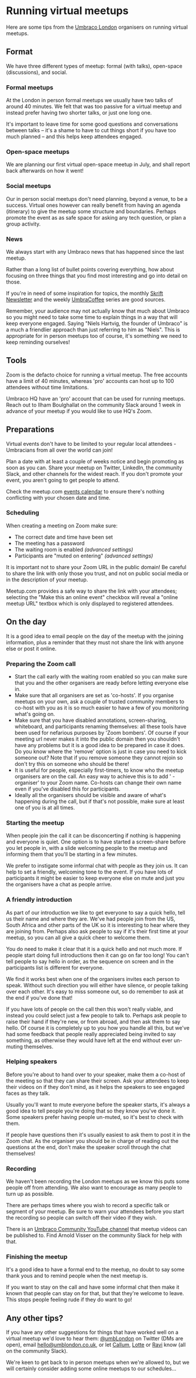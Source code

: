 # Running virtual meetups

Here are some tips from the [Umbraco London](https://www.meetup.com/The-London-Umbraco-Meetup/) organisers on running virtual meetups.

## Format

We have three different types of meetup: formal (with talks), open-space (discussions), and social.

### Formal meetups

At the London in person formal meetups we usually have two talks of around 40 minutes. We felt that was too passive for a virtual meetup and instead prefer having two shorter talks, or just one long one.

It's important to leave time for some good questions and conversations between talks – it's a shame to have to cut things short if you have too much planned – and this helps keep attendees engaged.

### Open-space meetups

We are planning our first virtual open-space meetup in July, and shall report back afterwards on how it went!

### Social meetups

Our in person social meetups don't need planning, beyond a venue, to be a success. Virtual ones however can really benefit from having an agenda (itinerary) to give the meetup some structure and boundaries. Perhaps promote the event as as safe space for asking any tech question, or plan a group activity.

### News

We always start with any Umbraco news that has happened since the last meetup.

Rather than a long list of bullet points covering everything, how about focusing on three things that you find most interesting and go into detail on those.

If you're in need of some inspiration for topics, the monthly [Skrift Newsletter](https://bit.ly/skrift59-5) and the weekly [UmbraCoffee](https://www.youtube.com/umbracoffee) series are good sources.

Remember, your audience may not actually know that much about Umbraco so you might need to take some time to explain things in a way that will keep everyone engaged. Saying "Niels Hartvig, the founder of Umbraco" is a much a friendlier approach than just referring to him as "Niels". This is appropriate for in person meetups too of course, it's something we need to keep reminding ourselves!

## Tools

Zoom is the defacto choice for running a virtual meetup. The free accounts have a limit of 40 minutes, whereas 'pro' accounts can host up to 100 attendees without time limitations.

Umbraco HQ have an 'pro' account that can be used for running meetups. Reach out to Ilham Boulghallat on the community Slack around 1 week in advance of your meetup if you would like to use HQ's Zoom.

## Preparations

Virtual events don't have to be limited to your regular local attendees - Umbracians from all over the world can join!

Plan a date with at least a couple of weeks notice and begin promoting as soon as you can. Share your meetup on Twitter, LinkedIn, the community Slack, and other channels for the widest reach. If you don't promote your event, you aren't going to get people to attend. 

Check the meetup.com [events calendar](https://www.meetup.com/pro/umbraco) to ensure there's nothing conflicting with your chosen date and time.

### Scheduling

When creating a meeting on Zoom make sure:

- The correct date and time have been set
- The meeting has a password
- The waiting room is enabled _(advanced settings)_
- Participants are "muted on entering" _(advanced settings)_

It is important not to share your Zoom URL in the public domain! Be careful to share the link with only those you trust, and not on public social media or in the description of your meetup.

Meetup.com provides a safe way to share the link with your attendees; selecting the "Make this an online event" checkbox will reveal a "online meetup URL" textbox which is only displayed to registered attendees.

## On the day

It is a good idea to email people on the day of the meetup with the joining information, plus a reminder that they must not share the link with anyone else or post it online.

### Preparing the Zoom call

- Start the call early with the waiting room enabled so you can make sure that you and the other organisers are ready before letting everyone else in.
- Make sure that all organisers are set as 'co-hosts'. If you organise meetups on your own, ask a couple of trusted community members to co-host with you as it is so much easier to have a few of you monitoring what's going on.
- Make sure that you have disabled annotations, screen-sharing, whiteboard, and participants renaming themselves: all these tools have been used for nefarious purposes by 'Zoom bombers'. Of course if your meeting url never makes it into the public domain then you shouldn't have any problems but it is a good idea to be prepared in case it does. Do you know where the 'remove' option is just in case you need to kick someone out? Note that if you remove someone they cannot rejoin so don't try this on someone who should be there!
- It is useful for people, especially first-timers, to know who the meetup organisers are on the call. An easy way to achieve this is to add ' - organiser' to your Zoom name. Co-hosts can change their own name even if you've disabled this for participants.  
- Ideally all the organisers should be visible and aware of what's happening during the call, but if that's not possible, make sure at least one of you is at all times.

### Starting the meetup

When people join the call it can be disconcerting if nothing is happening and everyone is quiet. One option is to have started a screen-share before you let people in, with a slide welcoming people to the meetup and informing them that you'll be starting in a few minutes.

We prefer to instigate some informal chat with people as they join us. It can help to set a friendly, welcoming tone to the event. If you have lots of participants it might be easier to keep everyone else on mute and just you the organisers have a chat as people arrive.

### A friendly introduction

As part of our introduction we like to get everyone to say a quick hello, tell us their name and where they are. We've had people join from the US, South Africa and other parts of the UK so it is interesting to hear where they are joining from. Perhaps also ask people to say if it's their first time at your meetup, so you can all give a quick cheer to welcome them.

You do need to make it clear that it is a quick hello and not much more. If people start doing full introductions then it can go on far too long! You can't tell people to say hello in order, as the sequence on screen and in the participants list is different for everyone.

We find it works best when one of the organisers invites each person to speak. Without such direction you will either have silence, or people talking over each other. It's easy to miss someone out, so do remember to ask at the end if you've done that!

If you have lots of people on the call then this won't really viable, and instead you could select just a few people to talk to. Perhaps ask people to raise their hand if they're new, or from abroad, and then ask them to say hello. Of course it is completely up to you how you handle all this, but we've had some feedback that people really appreciated being invited to say something, as otherwise they would have left at the end without ever un-muting themselves.

### Helping speakers

Before you're about to hand over to your speaker, make them a co-host of the meeting so that they can share their screen. Ask your attendees to keep their videos on if they don't mind, as it helps the speakers to see engaged faces as they talk.

Usually you'll want to mute everyone before the speaker starts, it's always a good idea to tell people you're doing that so they know you've done it. Some speakers prefer having people un-muted, so it's best to check with them.

If people have questions then it's usually easiest to ask them to post it in the Zoom chat. As the organiser you should be in charge of reading out the questions at the end, don't make the speaker scroll through the chat themselves!

### Recording

We haven't been recording the London meetups as we know this puts some people off from attending. We also want to encourage as many people to turn up as possible.

There are perhaps times where you wish to record a specific talk or segment of your meetup. Be sure to warn your attendees before you start the recording so people can switch off their video if they wish.

There is an [Umbraco Community YouTube channel](https://www.youtube.com/channel/UCIMCVKFTnLBJPkbkIez4IzQ) that meetup videos can be published to. Find Arnold Visser on the community Slack for help with that.

### Finishing the meetup

It's a good idea to have a formal end to the meetup, no doubt to say some thank yous and to remind people when the next meetup is.

If you want to stay on the call and have some informal chat then make it known that people can stay on for that, but that they're welcome to leave. This stops people feeling rude if they do want to go!

## Any other tips?

If you have any other suggestions for things that have worked well on a virtual meetup we'd love to hear them: [@umbLondon](https://twitter.com/umblondon) on Twitter (DMs are open), email <hello@umblondon.co.uk>, or let [Callum](https://twitter.com/callumbwhyte), [Lotte](https://twitter.com/lottepitcher) or [Ravi](https://twitter.com/ravimotha) know (all on the community Slack). 

We're keen to get back to in person meetups when we're allowed to, but we will certainly consider adding some online meetups to our schedules...
